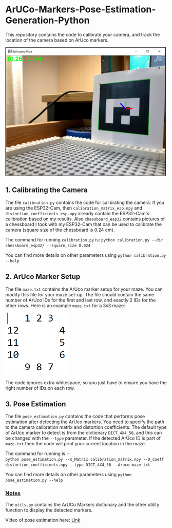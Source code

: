 # ArUCo-Markers-Pose-Estimation-Generation-Python

This repository contains the code to calibrate your camera, and track the location of the camera based on ArUco markers. 

<img src = 'Images/pose_estimation_example.PNG' width=500 height=400>

## 1. Calibrating the Camera
The file `calibration.py` contains the code for calibrating the camera. If you are using the ESP32-Cam, then `calibration_matrix_esp.npy` and `distortion_coefficients_esp.npy` already contain the ESP32-Cam's calibration based on my results. Also `chessboard_esp32` contains pictures of a chessboard I took with my ESP32-Cam that can be used to calibrate the camera (square size of the chessboard is 0.24 cm). 

The command for running `calibration.py` is:
`python calibration.py --dir chessboard_esp32/ --square_size 0.024`

You can find more details on other parameters using `python calibration.py --help`

## 2. ArUco Marker Setup
The file `maze.txt`  contains the ArUco marker setup for your maze. You can modify this file for your maze set-up. The file should contain the same number of ArUco IDs for the first and last row, and exactly 2 IDs for the other rows. Here is an example `maze.txt` for a 3x3 maze:

<img src ='Images/sample_maze.PNG'>

The code ignores extra whitespace, so you just have to ensure you have the right number of IDs on each row.

## 3. Pose Estimation  
The file `pose_estimation.py` contains the code that performs pose estimation after detecting the ArUco markers. You need to specify the path to the camera calibration matrix and distortion coefficients. The default type of ArUco marker to detect is from the dictionary `DICT_4X4_50`, and this can be changed with the `--type` parameter. If the detected ArUco ID is part of `maze.txt` then the code will print your current location in the maze. 

The command for running is :-  
`python pose_estimation.py --K_Matrix calibration_matrix.npy --D_Coeff distortion_coefficients.npy --type DICT_4X4_50 --Aruco maze.txt`  

You can find more details on other parameters using `python pose_estimation.py --help`  

### <ins>Notes</ins>
The `utils.py` contains the ArUCo Markers dictionary and the other utility function to display the detected markers.  
  
Video of pose estimation here: [Link](https://youtu.be/r-C-9VYqLN8)

